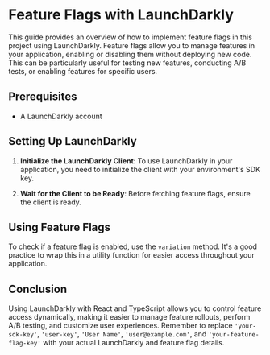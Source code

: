 # Feature Flags with LaunchDarkly

This guide provides an overview of how to implement feature flags in this project using LaunchDarkly. Feature flags allow you to manage features in your application, enabling or disabling them without deploying new code. This can be particularly useful for testing new features, conducting A/B tests, or enabling features for specific users.

## Prerequisites

- A LaunchDarkly account

## Setting Up LaunchDarkly

1. **Initialize the LaunchDarkly Client**: To use LaunchDarkly in your application, you need to initialize the client with your environment's SDK key.

2. **Wait for the Client to be Ready**: Before fetching feature flags, ensure the client is ready.

## Using Feature Flags

To check if a feature flag is enabled, use the `variation` method. It's a good practice to wrap this in a utility function for easier access throughout your application.

## Conclusion

Using LaunchDarkly with React and TypeScript allows you to control feature access dynamically, making it easier to manage feature rollouts, perform A/B testing, and customize user experiences. Remember to replace `'your-sdk-key'`, `'user-key'`, `'User Name'`, `'user@example.com'`, and `'your-feature-flag-key'` with your actual LaunchDarkly and feature flag details.
